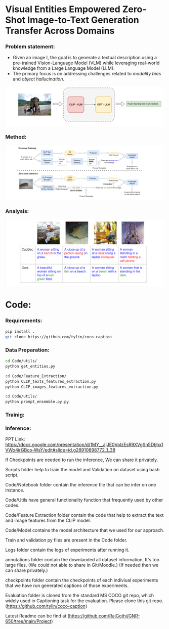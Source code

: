 # Visual Entities Empowered Zero-Shot Image-to-Text Generation Transfer Across Domains

### Problem statement:
- Given an image I, the goal is to generate a textual description using a pre-trained Vision-Language Model (VLM) while leveraging real-world knowledge from a Large Language Model (LLM). 
- The primary focus is on addressing challenges related to *modality bias* and *object hallucination*.

![Problem](Other/ps-ss.png)

### Method:
![method](Other/method-ss.png)

### Analysis:
![method](Other/analysis.png)

# Code:

### Requirements:
```bash
pip install .
git clone https://github.com/tylin/coco-caption
```

### Data Preparation:
```bash
cd Code/utils/
python get_entities.py
```

```bash
cd Code/Feature_Extraction/
python CLIP_texts_features_extraction.py
python CLIP_images_features_extraction.py
```

```bash
cd Code/utils/
python prompt_ensemble.py.py
```

### Trainig:

### Inference:






PPT Link: https://docs.google.com/presentation/d/1MY__ajJE0VolzEsR9XVgSn5Dtjhx1VWo4irGBco-WsY/edit#slide=id.g28910898772_1_38

If Checkpoints are needed to run the inference, We can share it privately.

Scripts folder help to train the model and Validation on dataset using bash script.

Code/Notebook folder contain the inference file that can be infer on one instance.

Code/Utils have general functionality function that frequently used by other codes.

Code/Feature Extraction folder contain the code that help to extract the text and image features from the CLIP model.

Code/Model contains the model architecture that we used for our approach.

Train and validation py files are present in the Code folder.

Logs folder contain the logs of experiments after running it.

annotations folder contain the downlaoded all dataset information, It's too large files. (We could not able to share in Git/Moodle.)  (If needed then we can share privately.)

checkpoints folder contain the checkpoints of each indiviual experiments that we have run generated captions of those experiments.

Evaluation folder is cloned from the standard MS COCO git repo, which widely used in Captioning task for the evaluation. 
Please clone this git repo. (https://github.com/tylin/coco-caption)

Latest Readme can be find at (https://github.com/RajGothi/GNR-650/tree/main/Project)
